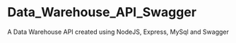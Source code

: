 # Data_Warehouse_API_Swagger

A Data Warehouse API created using NodeJS, Express, MySql and Swagger
